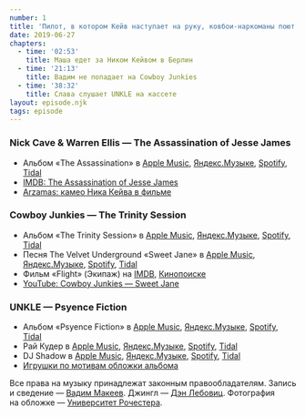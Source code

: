 ```yaml
---
number: 1
title: 'Пилот, в котором Кейв наступает на руку, ковбои-наркоманы поют в церкви и школьники слушают трипхоп на переменах'
date: 2019-06-27
chapters:
  - time: '02:53'
    title: Маша едет за Ником Кейвом в Берлин
  - time: '21:13'
    title: Вадим не попадает на Cowboy Junkies
  - time: '38:32'
    title: Слава слушает UNKLE на кассете
layout: episode.njk
tags: episode
---
```


### Nick Cave & Warren Ellis — The Assassination of Jesse James

- Альбом «The Assassination» в
  [Apple Music](https://music.apple.com/album/1143174629),
  [Яндекс.Музыке](https://music.yandex.ru/album/52741),
  [Spotify](https://open.spotify.com/album/6RzRjlvdLSDwkx8bMHyPLs),
  [Tidal](https://tidal.com/browse/album/63883085)
- [IMDB: The Assassination of Jesse James](https://www.imdb.com/title/tt0443680/)
- [Arzamas: камео Ника Кейва в фильме](https://arzamas.academy/micro/kameo/6)

### Cowboy Junkies — The Trinity Session

- Альбом «The Trinity Session» в
  [Apple Music](https://music.apple.com/album/299606787),
  [Яндекс.Музыке](https://music.yandex.ru/album/3959139),
  [Spotify](https://open.spotify.com/album/566tD6a3xWL6MKLWkw8ERz),
  [Tidal](https://tidal.com/browse/album/11354956)
- Песня The Velvet Underground «Sweet Jane» в
  [Apple Music](https://music.apple.com/album/1050415251?i=1050415253),
  [Яндекс.Музыке](https://music.yandex.ru/album/3041480/track/25721893),
  [Spotify](https://open.spotify.com/track/3cw3Z7mS55gd3NUjh4k0bL),
  [Tidal](https://tidal.com/browse/track/52684896)
- Фильм «Flight» (Экипаж) на
  [IMDB](https://www.imdb.com/title/tt1907668/),
  [Кинопоиске](https://www.kinopoisk.ru/film/592203/)
- [YouTube: Cowboy Junkies — Sweet Jane](https://youtu.be/Fa9nN3G2CSg)

### UNKLE — Psyence Fiction

- Альбом «Psyence Fiction» в
  [Apple Music](https://music.apple.com/album/1440922148),
  [Яндекс.Музыке](https://music.yandex.ru/album/8616),
  [Spotify](https://open.spotify.com/album/6Dxx0vxLQ83LK1PMZezlcY),
  [Tidal](https://tidal.com/browse/album/573666)
- Рай Кудер в
  [Apple Music](https://itunes.apple.com/artist/191009),
  [Яндекс.Музыке](https://music.yandex.ru/artist/43463),
  [Spotify](https://open.spotify.com/artist/1CPwHx5lgVxv0rfcp7UXLx),
  [Tidal](https://tidal.com/browse/artist/15046)
- DJ Shadow в
  [Apple Music](https://music.apple.com/artist/133086),
  [Яндекс.Музыке](https://music.yandex.ru/artist/10799),
  [Spotify](https://open.spotify.com/artist/5CE2IfdYZEQGIDsfiRm8SI),
  [Tidal](https://tidal.com/browse/artist/24965)
- [Игрушки по мотивам обложки альбома](https://thevinylfactory.com/news/unkle-release-limited-edition-action-figures-mount-on-turntable/)

Все права на музыку принадлежат законным правообладателям.
Запись и сведение — [Вадим Макеев](https://twitter.com/pepelsbey).
Джингл — [Дэн Лебовиц](https://www.youtube.com/channel/UC38A5qHrlc_Zgua7vL4b96w).
Фотография на обложке — [Университет Рочестера](https://rochester.edu/).
